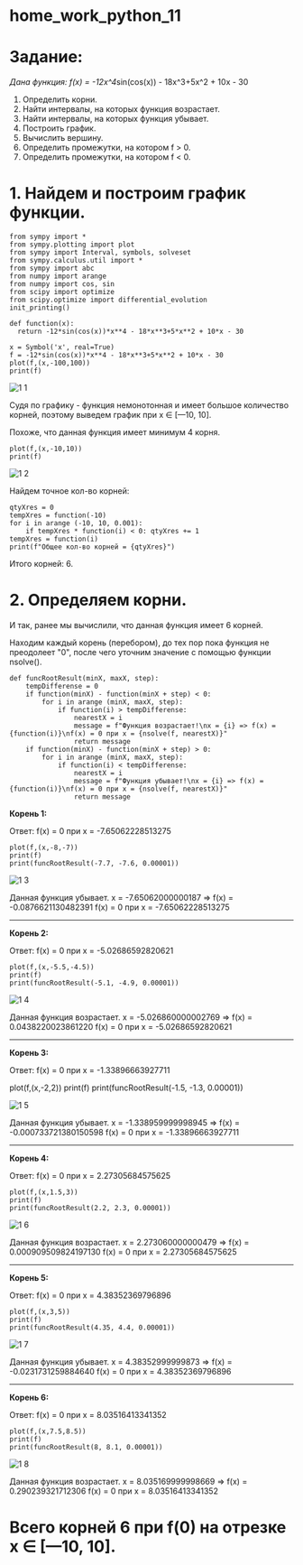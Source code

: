 # home_work_python_11

# Задание:

*Дана функция: f(x) = -12x^4*sin(cos(x)) - 18x^3+5x^2 + 10x - 30

1. Определить корни.
2. Найти интервалы, на которых функция возрастает.
3. Найти интервалы, на которых функция убывает.
4. Построить график.
5. Вычислить вершину.
6. Определить промежутки, на котором f > 0.
7. Определить промежутки, на котором f < 0.

# 1. Найдем и построим график функции.

    from sympy import *
    from sympy.plotting import plot
    from sympy import Interval, symbols, solveset
    from sympy.calculus.util import *
    from sympy import abc
    from numpy import arange
    from numpy import cos, sin
    from scipy import optimize
    from scipy.optimize import differential_evolution
    init_printing()

    def function(x):
      return -12*sin(cos(x))*x**4 - 18*x**3+5*x**2 + 10*x - 30
    
    x = Symbol('x', real=True)
    f = -12*sin(cos(x))*x**4 - 18*x**3+5*x**2 + 10*x - 30
    plot(f,(x,-100,100))
    print(f)
    
![1 1](https://user-images.githubusercontent.com/110101307/204028416-6c8dc639-3a1e-4c9a-ab5a-f922f8fb5039.png)

Судя по графику - функция немонотонная и имеет большое количество корней, поэтому выведем график при х ∈ [—10, 10].

Похоже, что данная функция имеет минимум 4 корня.

    plot(f,(x,-10,10))
    print(f)
    
![1 2](https://user-images.githubusercontent.com/110101307/204028983-f0778264-8322-4dbd-99a0-8cf08d56040f.png)

Найдем точное кол-во корней:

    qtyXres = 0
    tempXres = function(-10)
    for i in arange (-10, 10, 0.001):
        if tempXres * function(i) < 0: qtyXres += 1
    tempXres = function(i)
    print(f"Общее кол-во корней = {qtyXres}")

Итого корней: 6.

# 2. Определяем корни.

И так, ранее мы вычислили, что данная функция имеет 6 корней.

Находим каждый корень (перебором), до тех пор пока функция не преодолеет "0", после чего уточним значение с помощью функции nsolve().

    def funcRootResult(minX, maxX, step):
        tempDifferense = 0
        if function(minX) - function(minX + step) < 0:
            for i in arange (minX, maxX, step):
                if function(i) > tempDifferense: 
                    nearestX = i
                    message = f"Функция возрастает!\nx = {i} => f(x) = {function(i)}\nf(x) = 0 при x = {nsolve(f, nearestX)}"
                    return message
        if function(minX) - function(minX + step) > 0:
            for i in arange (minX, maxX, step):
                if function(i) < tempDifferense: 
                    nearestX = i
                    message = f"Функция убывает!\nx = {i} => f(x) = {function(i)}\nf(x) = 0 при x = {nsolve(f, nearestX)}"
                    return message
                    
**Корень 1:**

Ответ: f(x) = 0 при x = -7.65062228513275

    plot(f,(x,-8,-7))
    print(f)
    print(funcRootResult(-7.7, -7.6, 0.00001))
    
![1 3](https://user-images.githubusercontent.com/110101307/204030551-dc139c52-d33b-4249-aabf-c2144d364e48.png)

Данная функция убывает.
x = -7.65062000000187 => f(x) = -0.0876621130482391
f(x) = 0 при x = -7.65062228513275

***

**Корень 2:**

Ответ: f(x) = 0 при x = -5.02686592820621

    plot(f,(x,-5.5,-4.5))
    print(f)
    print(funcRootResult(-5.1, -4.9, 0.00001))
    
![1 4](https://user-images.githubusercontent.com/110101307/204031249-0bda3c80-7103-4eb5-baf7-40786dedfa97.png)

Данная функция возрастает.
x = -5.026860000002769 => f(x) = 0.0438220023861220
f(x) = 0 при x = -5.02686592820621

***

**Корень 3:**

Ответ: f(x) = 0 при x = -1.33896663927711

plot(f,(x,-2,2))
print(f)
print(funcRootResult(-1.5, -1.3, 0.00001))

![1 5](https://user-images.githubusercontent.com/110101307/204031718-f06b36f9-cde0-4771-b19f-cf2d8ae08a51.png)

Данная функция убывает.
x = -1.338959999998945 => f(x) = -0.000733721380150598
f(x) = 0 при x = -1.33896663927711

***

**Корень 4:**

Ответ: f(x) = 0 при x = 2.27305684575625

    plot(f,(x,1.5,3))
    print(f)
    print(funcRootResult(2.2, 2.3, 0.00001))
    
![1 6](https://user-images.githubusercontent.com/110101307/204032086-65a247a1-38f5-409f-bf09-d9458662a4da.png)

Данная функция возрастает.
x = 2.273060000000479 => f(x) = 0.000909509824197130
f(x) = 0 при x = 2.27305684575625

***

**Корень 5:**

Ответ: f(x) = 0 при x = 4.38352369796896

    plot(f,(x,3,5))
    print(f)
    print(funcRootResult(4.35, 4.4, 0.00001))

![1 7](https://user-images.githubusercontent.com/110101307/204032624-fa5fd91b-819a-4e84-a54f-5e69ec37f560.png)

Данная функция убывает.
x = 4.38352999999873 => f(x) = -0.0231731259884640
f(x) = 0 при x = 4.38352369796896

***

**Корень 6:**

Ответ: f(x) = 0 при x = 8.03516413341352

    plot(f,(x,7.5,8.5))
    print(f)
    print(funcRootResult(8, 8.1, 0.00001))

![1 8](https://user-images.githubusercontent.com/110101307/204033028-59aa6cf5-fdf8-4444-aa4d-2d073f506c67.png)

Данная функция возрастает.
x = 8.035169999998669 => f(x) = 0.290239321712306
f(x) = 0 при x = 8.03516413341352

 # Всего корней 6 при f(0) на отрезке х ∈ [—10, 10].
 
 
